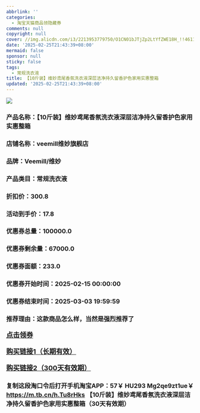 ```yaml
---
abbrlink: ''
categories:
  - 淘宝天猫商品领隐藏券
comments: null
copyright: null
cover: //img.alicdn.com/i3/2213953779750/O1CN01bJTjZp2LtYfZWE18H_!!4611686018427385894-0-item_pic.jpg
date: '2025-02-25T21:43:39+08:00'
mermaid: false
sponsor: null
sticky: false
tags:
  - 常规洗衣液
title: 【10斤装】维妙鸢尾香氛洗衣液深层洁净持久留香护色家用实惠整箱
updated: '2025-02-25T21:43:39+08:00'
--- 
```


![](//img.alicdn.com/i3/2213953779750/O1CN01bJTjZp2LtYfZWE18H_!!4611686018427385894-0-item_pic.jpg)

### 产品名称：【10斤装】维妙鸢尾香氛洗衣液深层洁净持久留香护色家用实惠整箱
### 店铺名称：veemill维妙旗舰店
### 品牌：Veemill/维妙
### 产品类目：常规洗衣液
### 折扣价：300.8
### 活动到手价：17.8
### 优惠券总量：100000.0
### 优惠券剩余量：67000.0
### 优惠券面额：233.0
### 优惠券开始时间：2025-02-15 00:00:00	
### 优惠券结束时间：2025-03-03 19:59:59	
### 推荐理由：这款商品怎么样，当然是强烈推荐了

<p style="font-size: 18px; font-weight: bold;">
  <a href="这款商品太牛了！销售太火爆以至于没有设置" target="_blank">点击领券</a>
</p>
<p style="font-size: 18px; font-weight: bold;">
  <a href="https://s.click.taobao.com/t?e=m%3D2%26s%3D%2ByP3MLt%2BJA9w4vFB6t2Z2ueEDrYVVa64K7Vc7tFgwiHjf2vlNIV67k2Uw6Vjz9mVahEP0ZrOLIr3ID%2FV1RqsF4wnCJeELi4I%2FIEn%2BS1IjHAB0ghlTd7WlZVm%2FOAUUFw71qrpxiwMoCNxc1AtbZGVS8GIFyPt6AELI%2FO4eHiYQUbNEPXytV9ALoS4zvCRUrquN8xUtHcnvsQWP6MoDXe4JbWodKDVgTDGAVcNJbOMyF5Zqpt4kC3JqPz8Pi%2FV79UNzBY38%2BMNezWPgysBSxHfUOXVLEPDWL24%2FufIeaShmLvWGPPZ03CRxDRhkiZ0FXLdBOAcWD22OSLGDmntuH4VtA%3D%3D&umpChannel=tblmqdyh&u_channel=tblmqdyh" target="_blank">购买链接1（长期有效）</a>
</p>
<p style="font-size: 18px; font-weight: bold;">
  <a href="https://s.click.taobao.com/WWvLRYs" target="_blank">购买链接2（300天有效期）</a>
</p>

### 复制这段淘口令后打开手机淘宝APP：57￥ HU293 Mg2qe9zt1ue￥ https://m.tb.cn/h.Tu8rHks  【10斤装】维妙鸢尾香氛洗衣液深层洁净持久留香护色家用实惠整箱（30天有效期）
